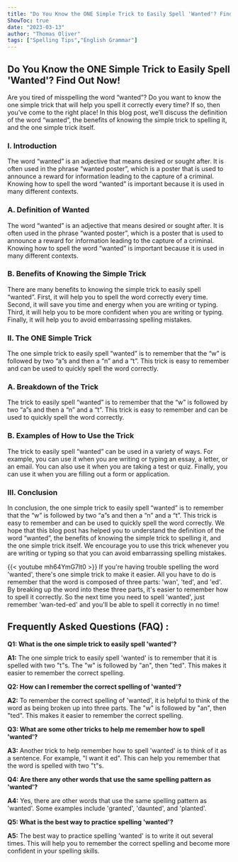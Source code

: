```yaml
---
title: "Do You Know the ONE Simple Trick to Easily Spell 'Wanted'? Find Out Now!"
ShowToc: true 
date: "2023-03-13"
author: "Thomas Oliver" 
tags: ["Spelling Tips","English Grammar"]
---
```

## Do You Know the ONE Simple Trick to Easily Spell 'Wanted'? Find Out Now!

Are you tired of misspelling the word “wanted”? Do you want to know the one simple trick that will help you spell it correctly every time? If so, then you’ve come to the right place! In this blog post, we’ll discuss the definition of the word “wanted”, the benefits of knowing the simple trick to spelling it, and the one simple trick itself. 

### I. Introduction 

The word “wanted” is an adjective that means desired or sought after. It is often used in the phrase “wanted poster”, which is a poster that is used to announce a reward for information leading to the capture of a criminal. Knowing how to spell the word “wanted” is important because it is used in many different contexts. 

### A. Definition of Wanted

The word “wanted” is an adjective that means desired or sought after. It is often used in the phrase “wanted poster”, which is a poster that is used to announce a reward for information leading to the capture of a criminal. Knowing how to spell the word “wanted” is important because it is used in many different contexts. 

### B. Benefits of Knowing the Simple Trick

There are many benefits to knowing the simple trick to easily spell “wanted”. First, it will help you to spell the word correctly every time. Second, it will save you time and energy when you are writing or typing. Third, it will help you to be more confident when you are writing or typing. Finally, it will help you to avoid embarrassing spelling mistakes. 

### II. The ONE Simple Trick

The one simple trick to easily spell “wanted” is to remember that the “w” is followed by two “a”s and then a “n” and a “t”. This trick is easy to remember and can be used to quickly spell the word correctly. 

### A. Breakdown of the Trick

The trick to easily spell “wanted” is to remember that the “w” is followed by two “a”s and then a “n” and a “t”. This trick is easy to remember and can be used to quickly spell the word correctly. 

### B. Examples of How to Use the Trick

The trick to easily spell “wanted” can be used in a variety of ways. For example, you can use it when you are writing or typing an essay, a letter, or an email. You can also use it when you are taking a test or quiz. Finally, you can use it when you are filling out a form or application. 

### III. Conclusion

In conclusion, the one simple trick to easily spell “wanted” is to remember that the “w” is followed by two “a”s and then a “n” and a “t”. This trick is easy to remember and can be used to quickly spell the word correctly. We hope that this blog post has helped you to understand the definition of the word “wanted”, the benefits of knowing the simple trick to spelling it, and the one simple trick itself. We encourage you to use this trick whenever you are writing or typing so that you can avoid embarrassing spelling mistakes.

{{< youtube mh64YmG7lt0 >}} 
If you're having trouble spelling the word 'wanted', there's one simple trick to make it easier. All you have to do is remember that the word is composed of three parts: 'wan', 'ted', and 'ed'. By breaking up the word into these three parts, it's easier to remember how to spell it correctly. So the next time you need to spell 'wanted', just remember 'wan-ted-ed' and you'll be able to spell it correctly in no time!

## Frequently Asked Questions (FAQ) :
**Q1: What is the one simple trick to easily spell 'wanted'?**

**A1:** The one simple trick to easily spell 'wanted' is to remember that it is spelled with two "t"s. The "w" is followed by "an", then "ted". This makes it easier to remember the correct spelling. 

**Q2: How can I remember the correct spelling of 'wanted'?**

**A2:** To remember the correct spelling of 'wanted', it is helpful to think of the word as being broken up into three parts. The "w" is followed by "an", then "ted". This makes it easier to remember the correct spelling. 

**Q3: What are some other tricks to help me remember how to spell 'wanted'?**

**A3:** Another trick to help remember how to spell 'wanted' is to think of it as a sentence. For example, "I want it ed". This can help you remember that the word is spelled with two "t"s. 

**Q4: Are there any other words that use the same spelling pattern as 'wanted'?**

**A4:** Yes, there are other words that use the same spelling pattern as 'wanted'. Some examples include 'granted', 'daunted', and 'planted'. 

**Q5: What is the best way to practice spelling 'wanted'?**

**A5:** The best way to practice spelling 'wanted' is to write it out several times. This will help you to remember the correct spelling and become more confident in your spelling skills.





